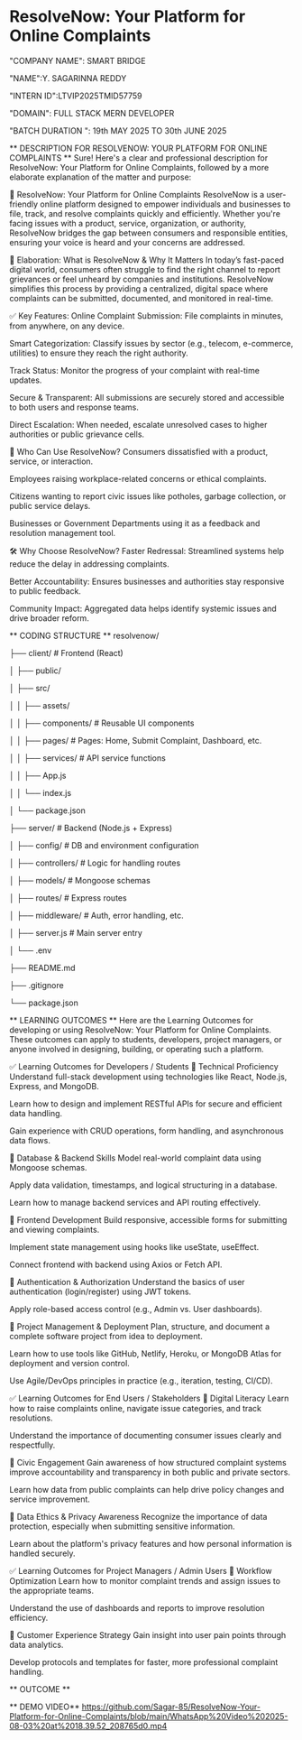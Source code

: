 # ResolveNow: Your Platform for Online Complaints
"COMPANY NAME": SMART BRIDGE

"NAME":Y. SAGARINNA REDDY

"INTERN ID":LTVIP2025TMID57759

"DOMAIN": FULL STACK MERN DEVELOPER

"BATCH DURATION ": 19th MAY 2025 TO 30th JUNE 2025

 ** DESCRIPTION FOR RESOLVENOW: YOUR PLATFORM FOR ONLINE COMPLAINTS **
Sure! Here's a clear and professional description for ResolveNow: Your Platform for Online Complaints, followed by a more elaborate explanation of the matter and purpose:

🔷 ResolveNow: Your Platform for Online Complaints ResolveNow is a user-friendly online platform designed to empower individuals and businesses to file, track, and resolve complaints quickly and efficiently. Whether you're facing issues with a product, service, organization, or authority, ResolveNow bridges the gap between consumers and responsible entities, ensuring your voice is heard and your concerns are addressed.

📘 Elaboration: What is ResolveNow & Why It Matters In today’s fast-paced digital world, consumers often struggle to find the right channel to report grievances or feel unheard by companies and institutions. ResolveNow simplifies this process by providing a centralized, digital space where complaints can be submitted, documented, and monitored in real-time.

✅ Key Features: Online Complaint Submission: File complaints in minutes, from anywhere, on any device.

Smart Categorization: Classify issues by sector (e.g., telecom, e-commerce, utilities) to ensure they reach the right authority.

Track Status: Monitor the progress of your complaint with real-time updates.

Secure & Transparent: All submissions are securely stored and accessible to both users and response teams.

Direct Escalation: When needed, escalate unresolved cases to higher authorities or public grievance cells.

🎯 Who Can Use ResolveNow? Consumers dissatisfied with a product, service, or interaction.

Employees raising workplace-related concerns or ethical complaints.

Citizens wanting to report civic issues like potholes, garbage collection, or public service delays.

Businesses or Government Departments using it as a feedback and resolution management tool.

🛠️ Why Choose ResolveNow? Faster Redressal: Streamlined systems help reduce the delay in addressing complaints.

Better Accountability: Ensures businesses and authorities stay responsive to public feedback.

Community Impact: Aggregated data helps identify systemic issues and drive broader reform.

** CODING STRUCTURE **
resolvenow/

├── client/ # Frontend (React)

│ ├── public/

│ ├── src/

│ │ ├── assets/

│ │ ├── components/ # Reusable UI components

│ │ ├── pages/ # Pages: Home, Submit Complaint, Dashboard, etc.

│ │ ├── services/ # API service functions

│ │ ├── App.js

│ │ └── index.js

│ └── package.json

├── server/ # Backend (Node.js + Express)

│ ├── config/ # DB and environment configuration

│ ├── controllers/ # Logic for handling routes

│ ├── models/ # Mongoose schemas

│ ├── routes/ # Express routes

│ ├── middleware/ # Auth, error handling, etc.

│ ├── server.js # Main server entry

│ └── .env

├── README.md

├── .gitignore

└── package.json

** LEARNING OUTCOMES **
Here are the Learning Outcomes for developing or using ResolveNow: Your Platform for Online Complaints. These outcomes can apply to students, developers, project managers, or anyone involved in designing, building, or operating such a platform.

✅ Learning Outcomes for Developers / Students 🔹 Technical Proficiency Understand full-stack development using technologies like React, Node.js, Express, and MongoDB.

Learn how to design and implement RESTful APIs for secure and efficient data handling.

Gain experience with CRUD operations, form handling, and asynchronous data flows.

🔹 Database & Backend Skills Model real-world complaint data using Mongoose schemas.

Apply data validation, timestamps, and logical structuring in a database.

Learn how to manage backend services and API routing effectively.

🔹 Frontend Development Build responsive, accessible forms for submitting and viewing complaints.

Implement state management using hooks like useState, useEffect.

Connect frontend with backend using Axios or Fetch API.

🔹 Authentication & Authorization Understand the basics of user authentication (login/register) using JWT tokens.

Apply role-based access control (e.g., Admin vs. User dashboards).

🔹 Project Management & Deployment Plan, structure, and document a complete software project from idea to deployment.

Learn how to use tools like GitHub, Netlify, Heroku, or MongoDB Atlas for deployment and version control.

Use Agile/DevOps principles in practice (e.g., iteration, testing, CI/CD).

✅ Learning Outcomes for End Users / Stakeholders 🔹 Digital Literacy Learn how to raise complaints online, navigate issue categories, and track resolutions.

Understand the importance of documenting consumer issues clearly and respectfully.

🔹 Civic Engagement Gain awareness of how structured complaint systems improve accountability and transparency in both public and private sectors.

Learn how data from public complaints can help drive policy changes and service improvement.

🔹 Data Ethics & Privacy Awareness Recognize the importance of data protection, especially when submitting sensitive information.

Learn about the platform's privacy features and how personal information is handled securely.

✅ Learning Outcomes for Project Managers / Admin Users 🔹 Workflow Optimization Learn how to monitor complaint trends and assign issues to the appropriate teams.

Understand the use of dashboards and reports to improve resolution efficiency.

🔹 Customer Experience Strategy Gain insight into user pain points through data analytics.

Develop protocols and templates for faster, more professional complaint handling.

 ** OUTCOME **

** DEMO VIDEO**
https://github.com/Sagar-85/ResolveNow-Your-Platform-for-Online-Complaints/blob/main/WhatsApp%20Video%202025-08-03%20at%2018.39.52_208765d0.mp4
